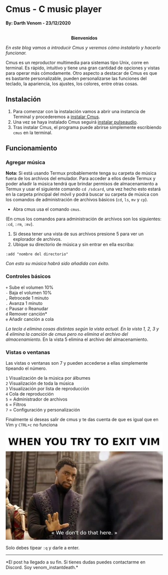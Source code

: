 # Cmus - C music player
<b>By: Darth Venom - 23/12/2020</b>
<br>
<br>
<center><b>Bienvenidos</b></center>

*En este blog vamos a introducir Cmus y veremos cómo instalarlo y hacerlo funcionar.*<br>

Cmus es un reproductor multimedia para sistemas tipo Unix, corre en terminal. Es rápido, intuitivo y tiene una gran cantidad de opciones y vistas para operar más cómodamente. Otro aspecto a destacar de Cmus es que es bastante personalizable, pueden personalizarse las funciones del teclado, la apariencia, los ajustes, los colores, entre otras cosas.

## Instalación

1. Para comenzar con la instalación vamos a abrir una instancia de Terminal y procederemos a [instalar Cmus](linux3.md).
2. Una vez se haya instalado Cmus seguirá [instalar pulseaudio](linux3.md).
3. Tras instalar Cmus, el programa puede abrirse simplemente escribiendo `cmus` en la terminal.

## Funcionamiento

### Agregar música

**Nota:** Si está usando Termux probablemente tenga su carpeta de música fuera de los archivos del emulador. Para acceder a ellos desde Termux y poder añadir la música tendrá que brindar permisos de almacenamiento a Termux y usar el siguiente comando `cd /sdcard`, una vez hecho esto estará en la carpeta principal del móvil y podrá buscar su carpeta de música con los comandos de administración de archivos básicos (`cd`, `ls`, `mv` y `cp`).

- Abra cmus usa el comando `cmus`.

(En cmus los comandos para administración de archivos son los siguientes: `:cd`, `:rm`, `:mv`).

1. Si desea tener una vista de sus archivos presione 5 para ver un explorador de archivos.<br>
2. Ubique su directorio de música y sin entrar en ella escriba:

```
:add "nombre del directorio"
```

*Con esto su música habrá sido añadida con éxito.*

### Controles básicos

`+`  Sube el volumen 10%<br>
`-`  Baja el volumen 10%<br>
`,`  Retrocede 1 minuto<br>
`.`  Avanza 1 minuto<br>
`c`  Pausar o Reanudar<br>
`d`  Remover canción\*<br>
`e`  Añadir canción a cola<br>

*La tecla `d` elimina cosas distintas según la vista actual. En la vista 1, 2, 3 y 4 elimina la canción de cmus pero no elimina el archivo del almacenamiento.* En la vista 5 elimina el archivo del almacenamiento.

### Vistas o ventanas

Las vistas o ventanas son 7 y pueden accederse a ellas simplemente tipeando el número.<br>

`1`  Visualización de la música por álbumes<br>
`2`  Visualización de toda la música<br>
`3`  Visualización por lista de reproducción<br>
`4`  Cola de reproducción<br>
`5` = Administrador de archivos<br>
`6` = Filtros<br>
`7` = Configuración y personalización<br>

Finalmente si deseas salir de cmus y te das cuenta de que es igual que en Vim y `CTRL+c` no funciona

![img](media/c53.jpg)

Solo debes tipear `:q` y darle a enter.
<br>
<hr>
*El post ha llegado a su fin. Si tienes dudas puedes contactarme en Discord. Soy venom_instantdeath.*
